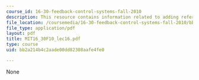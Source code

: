 ```yaml
---
course_id: 16-30-feedback-control-systems-fall-2010
description: This resource contains information related to adding reference inputs.
file_location: /coursemedia/16-30-feedback-control-systems-fall-2010/bb2a214b4c2aade00dd82308aafe4fe0_MIT16_30F10_lec16.pdf
file_type: application/pdf
layout: pdf
title: MIT16_30F10_lec16.pdf
type: course
uid: bb2a214b4c2aade00dd82308aafe4fe0

---
```

None